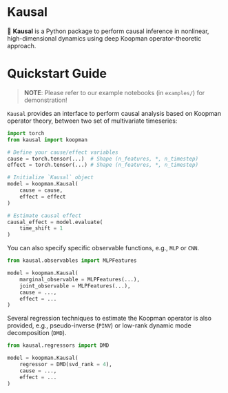 Kausal
=========

🚧 **Kausal** is a Python package to perform causal inference in nonlinear, high-dimensional dynamics using deep Koopman operator-theoretic approach.

# Quickstart Guide
> __NOTE__: Please refer to our example notebooks (in `examples/`) for demonstration!


`Kausal` provides an interface to perform causal analysis based on Koopman operator theory, between two set of multivariate timeseries:

```python
import torch
from kausal import koopman

# Define your cause/effect variables
cause = torch.tensor(...)  # Shape (n_features, *, n_timestep)
effect = torch.tensor(...) # Shape (n_features, *, n_timestep)

# Initialize `Kausal` object
model = koopman.Kausal(
    cause = cause,
    effect = effect
)

# Estimate causal effect
causal_effect = model.evaluate(
    time_shift = 1
)
```

You can also specify specific observable functions, e.g., `MLP` or `CNN`.
```python
from kausal.observables import MLPFeatures

model = koopman.Kausal(
    marginal_observable = MLPFeatures(...),
    joint_observable = MLPFeatures(...),
    cause = ...,
    effect = ...
)
```

Several regression techniques to estimate the Koopman operator is also provided, e.g., pseudo-inverse (`PINV`) or low-rank dynamic mode decomposition (`DMD`).
```python
from kausal.regressors import DMD

model = koopman.Kausal(
    regressor = DMD(svd_rank = 4),
    cause = ...,
    effect = ...
)
```

